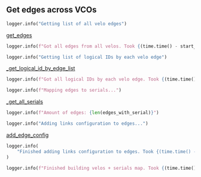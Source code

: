 ## Get edges across VCOs

```python
logger.info("Getting list of all velo edges")
```

[get_edges](get_edges.md)

```python
logger.info(f"Got all edges from all velos. Took {(time.time() - start_time) // 60} minutes")
```

```python
logger.info("Getting list of logical IDs by each velo edge")
```

[_get_logical_id_by_edge_list](_get_logical_id_by_edge_list.md)

```python
logger.info(f"Got all logical IDs by each velo edge. Took {(time.time() - start_time) // 60} minutes")
```

```python
logger.info(f"Mapping edges to serials...")
```

[_get_all_serials](_get_all_serials.md)

```python
logger.info(f"Amount of edges: {len(edges_with_serial)}")
```

```python
logger.info("Adding links configuration to edges...")
```

[add_edge_config](add_edge_config.md)

```python
logger.info(
    "Finished adding links configuration to edges. Took {(time.time() - start_time) // 60} minutes"
)
```

```python
logger.info(f"Finished building velos + serials map. Took {(time.time() - start_time) // 60} minutes")
```